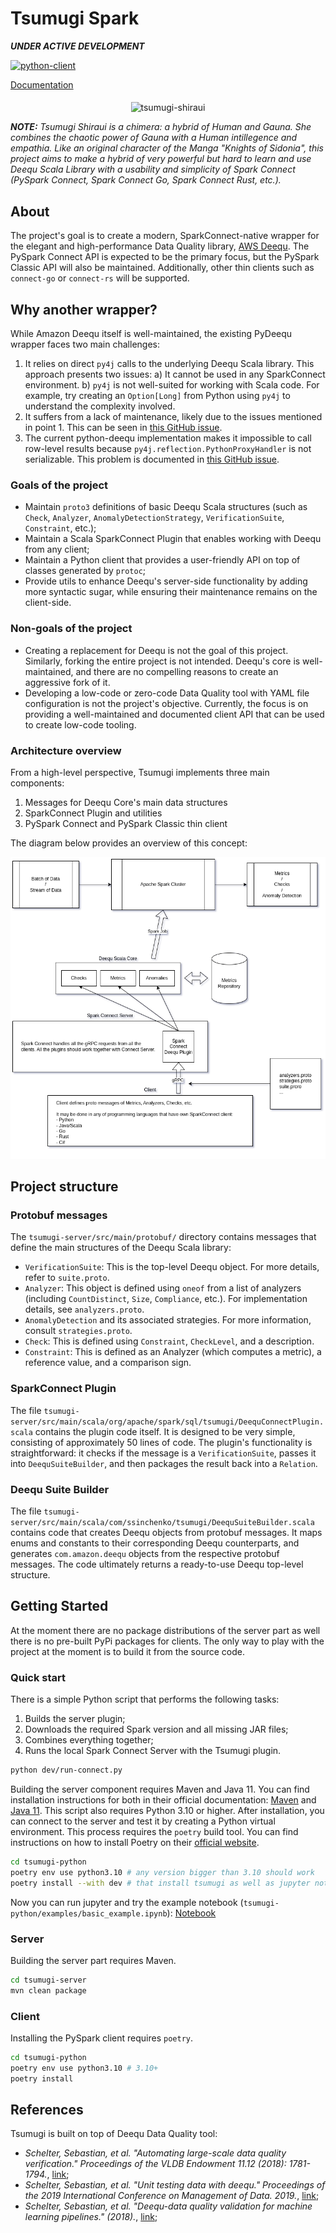 # Tsumugi Spark

**_UNDER ACTIVE DEVELOPMENT_**

[![python-client](https://github.com/SemyonSinchenko/tsumugi-spark/actions/workflows/ci.yml/badge.svg?branch=main)](https://github.com/SemyonSinchenko/tsumugi-spark/actions/workflows/ci.yml)

[Documentation](https://semyonsinchenko.github.io/tsumugi-spark/)

<p align="center">
  <img src="https://raw.githubusercontent.com/SemyonSinchenko/tsumugi-spark/main/static/tsumugi-spark-logo.png" alt="tsumugi-shiraui" width="600" align="middle"/>
</p>

**_NOTE:_** _Tsumugi Shiraui is a chimera: a hybrid of Human and Gauna. She combines the chaotic power of Gauna with a Human intillegence and empathia. Like an original character of the Manga "Knights of Sidonia", this project aims to make a hybrid of very powerful but hard to learn and use Deequ Scala Library with a usability and simplicity of Spark Connect (PySpark Connect, Spark Connect Go, Spark Connect Rust, etc.)._


## About

The project's goal is to create a modern, SparkConnect-native wrapper for the elegant and high-performance Data Quality library, [AWS Deequ](https://github.com/awslabs/deequ). The PySpark Connect API is expected to be the primary focus, but the PySpark Classic API will also be maintained. Additionally, other thin clients such as `connect-go` or `connect-rs` will be supported.

## Why another wrapper?

While Amazon Deequ itself is well-maintained, the existing PyDeequ wrapper faces two main challenges:

1. It relies on direct `py4j` calls to the underlying Deequ Scala library. This approach presents two issues:
   a) It cannot be used in any SparkConnect environment.
   b) `py4j` is not well-suited for working with Scala code. For example, try creating an `Option[Long]` from Python using `py4j` to understand the complexity involved.
2. It suffers from a lack of maintenance, likely due to the issues mentioned in point 1. This can be seen in [this GitHub issue](https://github.com/awslabs/python-deequ/issues/192).
3. The current python-deequ implementation makes it impossible to call row-level results because `py4j.reflection.PythonProxyHandler` is not serializable. This problem is documented in [this GitHub issue](https://github.com/awslabs/python-deequ/issues/234).

### Goals of the project

- Maintain `proto3` definitions of basic Deequ Scala structures (such as `Check`, `Analyzer`, `AnomalyDetectionStrategy`, `VerificationSuite`, `Constraint`, etc.);
- Maintain a Scala SparkConnect Plugin that enables working with Deequ from any client;
- Maintain a Python client that provides a user-friendly API on top of classes generated by `protoc`;
- Provide utils to enhance Deequ's server-side functionality by adding more syntactic sugar, while ensuring their maintenance remains on the client-side.

### Non-goals of the project

- Creating a replacement for Deequ is not the goal of this project. Similarly, forking the entire project is not intended. Deequ's core is well-maintained, and there are no compelling reasons to create an aggressive fork of it.
- Developing a low-code or zero-code Data Quality tool with YAML file configuration is not the project's objective. Currently, the focus is on providing a well-maintained and documented client API that can be used to create low-code tooling.

### Architecture overview

From a high-level perspective, Tsumugi implements three main components:

1. Messages for Deequ Core's main data structures
2. SparkConnect Plugin and utilities
3. PySpark Connect and PySpark Classic thin client

The diagram below provides an overview of this concept:

![](static/diagram.png)

## Project structure

### Protobuf messages

The `tsumugi-server/src/main/protobuf/` directory contains messages that define the main structures of the Deequ Scala library:

- `VerificationSuite`: This is the top-level Deequ object. For more details, refer to `suite.proto`.
- `Analyzer`: This object is defined using `oneof` from a list of analyzers (including `CountDistinct`, `Size`, `Compliance`, etc.). For implementation details, see `analyzers.proto`.
- `AnomalyDetection` and its associated strategies. For more information, consult `strategies.proto`.
- `Check`: This is defined using `Constraint`, `CheckLevel`, and a description.
- `Constraint`: This is defined as an Analyzer (which computes a metric), a reference value, and a comparison sign.

### SparkConnect Plugin

The file `tsumugi-server/src/main/scala/org/apache/spark/sql/tsumugi/DeequConnectPlugin.scala` contains the plugin code itself. It is designed to be very simple, consisting of approximately 50 lines of code. The plugin's functionality is straightforward: it checks if the message is a `VerificationSuite`, passes it into `DeequSuiteBuilder`, and then packages the result back into a `Relation`.

### Deequ Suite Builder

The file `tsumugi-server/src/main/scala/com/ssinchenko/tsumugi/DeequSuiteBuilder.scala` contains code that creates Deequ objects from protobuf messages. It maps enums and constants to their corresponding Deequ counterparts, and generates `com.amazon.deequ` objects from the respective protobuf messages. The code ultimately returns a ready-to-use Deequ top-level structure.


## Getting Started

At the moment there are no package distributions of the server part as well there is no pre-built PyPi packages for clients. The only way to play with the project at the moment is to build it from the source code.

### Quick start

There is a simple Python script that performs the following tasks:

1. Builds the server plugin;
2. Downloads the required Spark version and all missing JAR files;
3. Combines everything together;
4. Runs the local Spark Connect Server with the Tsumugi plugin.

```sh
python dev/run-connect.py
```

Building the server component requires Maven and Java 11. You can find installation instructions for both in their official documentation: [Maven](https://maven.apache.org/install.html) and [Java 11](https://openjdk.org/install/). This script also requires Python 3.10 or higher. After installation, you can connect to the server and test it by creating a Python virtual environment. This process requires the `poetry` build tool. You can find instructions on how to install Poetry on their [official website](https://python-poetry.org/docs/#installation).

```sh
cd tsumugi-python
poetry env use python3.10 # any version bigger than 3.10 should work
poetry install --with dev # that install tsumugi as well as jupyter notebooks and pyspark[connect]
```

Now you can run jupyter and try the example notebook (`tsumugi-python/examples/basic_example.ipynb`): [Notebook](https://github.com/SemyonSinchenko/tsumugi-spark/blob/main/tsumugi-python/examples/basic_example.ipynb)

### Server

Building the server part requires Maven.

```sh
cd tsumugi-server
mvn clean package
```

### Client

Installing the PySpark client requires `poetry`.

```sh
cd tsumugi-python
poetry env use python3.10 # 3.10+
poetry install
```

## References

Tsumugi is built on top of Deequ Data Quality tool:

- _Schelter, Sebastian, et al. "Automating large-scale data quality verification." Proceedings of the VLDB Endowment 11.12 (2018): 1781-1794._, [link](https://www.amazon.science/publications/automating-large-scale-data-quality-verification?ref=https://githubhelp.com);
- _Schelter, Sebastian, et al. "Unit testing data with deequ." Proceedings of the 2019 International Conference on Management of Data. 2019._, [link](https://www.amazon.science/publications/unit-testing-data-with-deequ);
- _Schelter, Sebastian, et al. "Deequ-data quality validation for machine learning pipelines." (2018)._, [link](https://www.amazon.science/publications/deequ-data-quality-validation-for-machine-learning-pipelines);
